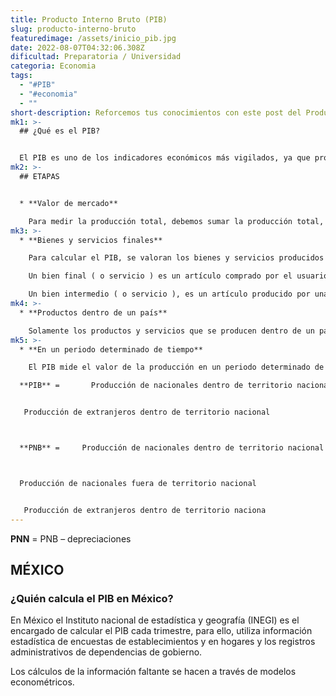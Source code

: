 ```yaml
---
title: Producto Interno Bruto (PIB)
slug: producto-interno-bruto
featuredimage: /assets/inicio_pib.jpg
date: 2022-08-07T04:32:06.308Z
dificultad: Preparatoria / Universidad
categoria: Economia
tags:
  - "#PIB"
  - "#economia"
  - ""
short-description: Reforcemos tus conocimientos con este post del Producto Interno Bruto (PIB)
mk1: >-
  ## ¿Qué es el PIB?


  El PIB es uno de los indicadores económicos más vigilados, ya que proporciona una instantánea de la actividad económica de un país. El valor de mercado de todos los bienes y servicios finales producidos dentro de las fronteras de un país durante un periodo determinado (normalmente un año) se conoce como PIB. Esta cifra puede utilizarse para comparar el tamaño relativo de diferentes economías, así como para seguir los cambios en la producción económica a lo largo del tiempo. El PIB per cápita es una forma habitual de medir el nivel de vida, ya que proporciona una indicación de los niveles medios de renta y consumo de los ciudadanos de un país. Los países con un PIB per cápita elevado suelen tener un alto nivel de desarrollo económico y un alto nivel de vida.
mk2: >-
  ## ETAPAS 


  * **Valor de mercado**

    Para medir la producción total, debemos sumar la producción total, a los correspondientes precios de mercado de este año en el momento de la transacción.
mk3: >-
  * **Bienes y servicios finales**

    Para calcular el PIB, se valoran los bienes y servicios producidos durante un periodo de tiempo.

    Un bien final ( o servicio ) es un artículo comprado por el usuario final durante un periodo específico.

    Un bien intermedio ( o servicio ), es un artículo producido por una empresa, comprado por otra y usado como componente de un bien o servicio final
mk4: >-
  * **Productos dentro de un país**

    Solamente los productos y servicios que se producen dentro de un país, cuentan como parte del PIB del país productor.
mk5: >-
  * **En un periodo determinado de tiempo**

    El PIB mide el valor de la producción en un periodo determinado de tiempo, en trimestres o datos anuales.

  **PIB** =       Producción de nacionales dentro de territorio nacional


   Producción de extranjeros dentro de territorio nacional



  **PNB** =     Producción de nacionales dentro de territorio nacional



  Producción de nacionales fuera de territorio nacional


   Producción de extranjeros dentro de territorio naciona
---
```

**PNN** =  PNB – depreciaciones





## MÉXICO

### ¿Quién calcula el PIB en México?

En México el Instituto nacional de estadística y geografía (INEGI) es el encargado de calcular el PIB cada trimestre, para ello, utiliza información estadística de encuestas de establecimientos y en hogares y los registros administrativos de dependencias de gobierno.

Los cálculos de la información faltante se hacen a través de modelos econométricos.
